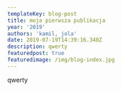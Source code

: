```yaml
---
templateKey: blog-post
title: moja pierwsza publikacja
year: '2019'
authors: 'kamil, jola'
date: 2019-07-19T14:39:16.340Z
description: qwerty
featuredpost: true
featuredimage: /img/blog-index.jpg
---
```

qwerty
